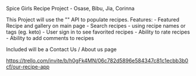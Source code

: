 Spice Girls Recipe Project - Osase, Bibu, Jia, Corinna

This Project will use the "" API to populate recipes.
Features: - Featured Recipe and gallery on main page - Search recipes - using recipe names or tags (eg. keto) - User sign in to see favorited recipes - Ability to rate recipes - Ability to add comments to recipes

Included will be a Contact Us / About us page

https://trello.com/invite/b/h0gFk4MN/06c782d5896e584347c81c1ecbb3b0cf/our-recipe-app
